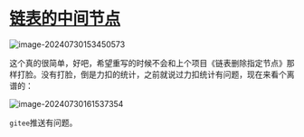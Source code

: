 # [链表的中间节点](https://leetcode.cn/problems/middle-of-the-linked-list/description/)

![image-20240730153450573](https://md-wind.oss-cn-nanjing.aliyuncs.com/md/202407301534838.png)

这个真的很简单，好吧，希望重写的时候不会和上个项目《链表删除指定节点》那样打脸。没有打脸，倒是力扣的统计，之前就说过力扣统计有问题，现在来看个离谱的：

![image-20240730161537354](https://md-wind.oss-cn-nanjing.aliyuncs.com/md/202407301615536.png)

`gitee`推送有问题。